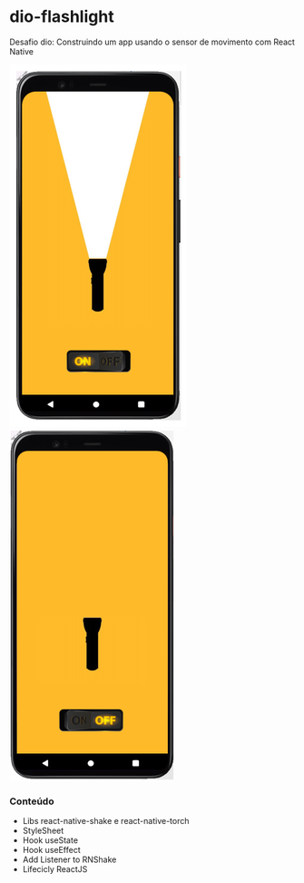 <h1>dio-flashlight</h1>

Desafio dio: Construindo um app usando o sensor de movimento com React Native

<img src="https://raw.githubusercontent.com/jkss13/flashlight-react-project/main/flashlight-on.png">

<img src="https://raw.githubusercontent.com/jkss13/flashlight-react-project/main/flashlight-off.png">

<h3>Conteúdo</h3>

- Libs react-native-shake e react-native-torch
- StyleSheet
- Hook useState
- Hook useEffect
- Add Listener to RNShake
- Lifecicly ReactJS
